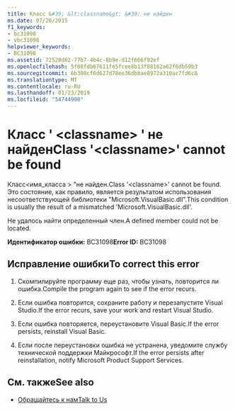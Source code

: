 ```yaml
---
title: Класс &#39; &lt;classname&gt; &#39; не найден
ms.date: 07/20/2015
f1_keywords:
- bc31098
- vbc31098
helpviewer_keywords:
- BC31098
ms.assetid: 72528d02-77b7-4b4c-8b9e-d12f666f92ef
ms.openlocfilehash: 5f08fdb67611fe5fcee8b13f08162a62f6db59b3
ms.sourcegitcommit: 6b308cf6d627d78ee36dbbae8972a310ac7fd6c8
ms.translationtype: MT
ms.contentlocale: ru-RU
ms.lasthandoff: 01/23/2019
ms.locfileid: "54744990"
---
```

# <a name="class-39ltclassnamegt39-cannot-be-found"></a><span data-ttu-id="f3ebf-102">Класс &#39; &lt;classname&gt; &#39; не найден</span><span class="sxs-lookup"><span data-stu-id="f3ebf-102">Class &#39;&lt;classname&gt;&#39; cannot be found</span></span>
<span data-ttu-id="f3ebf-103">Класс\<имя_класса > "не найден.</span><span class="sxs-lookup"><span data-stu-id="f3ebf-103">Class '\<classname>' cannot be found.</span></span> <span data-ttu-id="f3ebf-104">Это состояние, как правило, является результатом использования несоответствующей библиотеки "Microsoft.VisualBasic.dll".</span><span class="sxs-lookup"><span data-stu-id="f3ebf-104">This condition is usually the result of a mismatched 'Microsoft.VisualBasic.dll'.</span></span>  
  
 <span data-ttu-id="f3ebf-105">Не удалось найти определенный член.</span><span class="sxs-lookup"><span data-stu-id="f3ebf-105">A defined member could not be located.</span></span>  
  
 <span data-ttu-id="f3ebf-106">**Идентификатор ошибки:** BC31098</span><span class="sxs-lookup"><span data-stu-id="f3ebf-106">**Error ID:** BC31098</span></span>  
  
## <a name="to-correct-this-error"></a><span data-ttu-id="f3ebf-107">Исправление ошибки</span><span class="sxs-lookup"><span data-stu-id="f3ebf-107">To correct this error</span></span>  
  
1.  <span data-ttu-id="f3ebf-108">Скомпилируйте программу еще раз, чтобы узнать, повторится ли ошибка.</span><span class="sxs-lookup"><span data-stu-id="f3ebf-108">Compile the program again to see if the error recurs.</span></span>  
  
2.  <span data-ttu-id="f3ebf-109">Если ошибка повторится, сохраните работу и перезапустите Visual Studio.</span><span class="sxs-lookup"><span data-stu-id="f3ebf-109">If the error recurs, save your work and restart Visual Studio.</span></span>  
  
3.  <span data-ttu-id="f3ebf-110">Если ошибка повторяется, переустановите Visual Basic.</span><span class="sxs-lookup"><span data-stu-id="f3ebf-110">If the error persists, reinstall Visual Basic.</span></span>  
  
4.  <span data-ttu-id="f3ebf-111">Если после переустановки ошибка не устранена, уведомите службу технической поддержки Майкрософт.</span><span class="sxs-lookup"><span data-stu-id="f3ebf-111">If the error persists after reinstallation, notify Microsoft Product Support Services.</span></span>  
  
## <a name="see-also"></a><span data-ttu-id="f3ebf-112">См. также</span><span class="sxs-lookup"><span data-stu-id="f3ebf-112">See also</span></span>
- [<span data-ttu-id="f3ebf-113">Обращайтесь к нам</span><span class="sxs-lookup"><span data-stu-id="f3ebf-113">Talk to Us</span></span>](/visualstudio/ide/talk-to-us)
